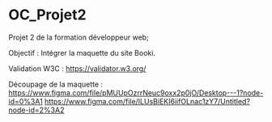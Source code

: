 # OC_Projet2
Projet 2 de la formation développeur web;

Objectif : Intégrer la maquette du site Booki.

Validation W3C : https://validator.w3.org/

Découpage de la maquette : 
https://www.figma.com/file/pMUUpOzrrNeuc9oxx2p0jO/Desktop---1?node-id=0%3A1
https://www.figma.com/file/ILUsBiEKI6iifOLnac1zY7/Untitled?node-id=2%3A2



